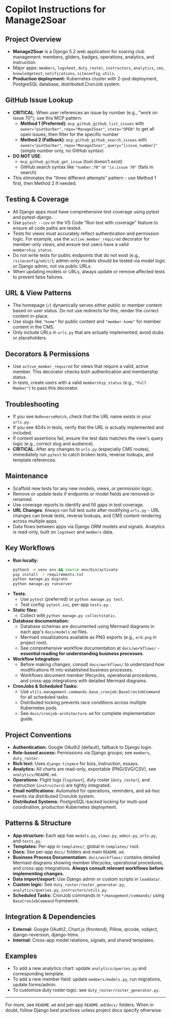 # Copilot Instructions for Manage2Soar

## Project Overview
- **Manage2Soar** is a Django 5.2 web application for soaring club management: members, gliders, badges, operations, analytics, and instruction.
- Major apps: `members`, `logsheet`, `duty_roster`, `instructors`, `analytics`, `cms`, `knowledgetest`, `notifications`, `siteconfig`, `utils`.
- **Production deployment:** Kubernetes cluster with 2-pod deployment, PostgreSQL database, distributed CronJob system.

## GitHub Issue Lookup
- **CRITICAL**: When user references an issue by number (e.g., "work on issue 70"), use this MCP pattern:
  - **Method 1 (Preferred)**: `mcp_github_github_list_issues` with `owner="pietbarber"`, `repo="Manage2Soar"`, `state="OPEN"` to get all open issues, then filter for the specific number
  - **Method 2 (Fallback)**: `mcp_github_github_search_issues` with `owner="pietbarber"`, `repo="Manage2Soar"`, `query="[issue_number]"` (simple number only, no GitHub syntax)
- **DO NOT USE**: 
  - `mcp_github_github_get_issue` (tool doesn't exist)
  - GitHub search syntax like `"number:70"` or `"is:issue 70"` (fails in search)
- This eliminates the "three different attempts" pattern - use Method 1 first, then Method 2 if needed.
## Testing & Coverage
- All Django apps must have comprehensive test coverage using pytest and pytest-django.
- Use `pytest --cov` or the VS Code "Run test with coverage" feature to ensure all code paths are tested.
- Tests for views must accurately reflect authentication and permission logic. For example, use the `active_member_required` decorator for member-only views, and ensure test users have a valid `membership_status`.
- Do not write tests for public endpoints that do not exist (e.g., `/siteconfig/edit/`); admin-only models should be tested via model logic or Django admin, not via public URLs.
- When updating models or URLs, always update or remove affected tests to prevent false failures.

## URL & View Patterns
- The homepage (`/`) dynamically serves either public or member content based on user status. Do not use redirects for this; render the correct content in-place.
- Use slugs like `"home"` for public content and `"member-home"` for member content in the CMS.
- Only include URLs in `urls.py` that are actually implemented; avoid stubs or placeholders.

## Decorators & Permissions
- Use `active_member_required` for views that require a valid, active member. This decorator checks both authentication and membership status.
- In tests, create users with a valid `membership_status` (e.g., `"Full Member"`) to pass this decorator.

## Troubleshooting
- If you see `NoReverseMatch`, check that the URL name exists in your `urls.py`.
- If you see 404s in tests, verify that the URL is actually implemented and included.
- If content assertions fail, ensure the test data matches the view's query logic (e.g., correct slug and audience).
- **CRITICAL**: After any changes to `urls.py` (especially CMS routes), immediately run `pytest` to catch broken tests, reverse lookups, and template references.

## Maintenance
- Scaffold new tests for any new models, views, or permission logic.
- Remove or update tests if endpoints or model fields are removed or renamed.
- Use coverage reports to identify and fill gaps in test coverage.
- **URL Changes**: Always run full test suite after modifying `urls.py` - URL changes can break tests, reverse lookups, and CMS content rendering across multiple apps.
- Data flows between apps via Django ORM models and signals. Analytics is read-only, built on `logsheet` and `members` data.

## Key Workflows
- **Run locally:**
  ```bash
  python3 -m venv env && source env/bin/activate
  pip install -r requirements.txt
  python manage.py migrate
  python manage.py runserver
  ```
- **Tests:**
  - Use `pytest` (preferred) or `python manage.py test`.
  - Test config: `pytest.ini`, per-app `tests.py`.
- **Static files:**
  - Collect with `python manage.py collectstatic`.
- **Database documentation:**
  - Database schemas are documented using Mermaid diagrams in each app's `docs/models.md` files.
  - Mermaid visualizations available as PNG exports (e.g., `erd.png` in project root).
  - See comprehensive workflow documentation at `docs/workflows/` - **essential reading for understanding business processes**.
- **Workflow Integration:**
  - Before making changes, consult `docs/workflows/` to understand how modifications fit into established business processes.
  - Workflows document member lifecycles, operational procedures, and cross-app integrations with detailed Mermaid diagrams.
- **CronJobs & Scheduled Tasks:**
  - Use `utils.management.commands.base_cronjob.BaseCronJobCommand` for all scheduled tasks.
  - Distributed locking prevents race conditions across multiple Kubernetes pods.
  - See `docs/cronjob-architecture.md` for complete implementation guide.

## Project Conventions
- **Authentication:** Google OAuth2 (default), fallback to Django login.
- **Role-based access:** Permissions via Django groups; see `members`, `duty_roster`.
- **Rich text:** Uses `django-tinymce` for bios, instruction, essays.
- **Analytics:** All charts are read-only, exportable (PNG/SVG/CSV), see `analytics/README.md`.
- **Operations:** Flight logs (`logsheet`), duty roster (`duty_roster`), and instruction (`instructors`) are tightly integrated.
- **Email notifications:** Automated for operations, reminders, and ad-hoc events via distributed CronJob system.
- **Distributed Systems:** PostgreSQL-backed locking for multi-pod coordination, production Kubernetes deployment.

## Patterns & Structure
- **App structure:** Each app has `models.py`, `views.py`, `admin.py`, `urls.py`, and `tests.py`.
- **Templates:** Per-app in `templates/`; global in `templates/` root.
- **Docs:** See per-app `docs/` folders and main `README.md`.
- **Business Process Documentation:** `docs/workflows/` contains detailed Mermaid diagrams showing member lifecycles, operational procedures, and cross-app integrations. **Always consult relevant workflows before implementing changes.**
- **Data import/export:** Use Django admin or custom scripts in `loaddata/`.
- **Custom logic:** See `duty_roster/roster_generator.py`, `analytics/queries.py`, `instructors/utils.py`.
- **Scheduled Tasks:** CronJob commands in `*/management/commands/` using `BaseCronJobCommand` framework.

## Integration & Dependencies
- **External:** Google OAuth2, Chart.js (frontend), Pillow, qrcode, vobject, django-reversion, django-htmx.
- **Internal:** Cross-app model relations, signals, and shared templates.

## Examples
- To add a new analytics chart: update `analytics/queries.py` and corresponding template.
- To add a new member field: update `members/models.py`, run migrations, update forms/admin.
- To customize duty roster logic: see `duty_roster/roster_generator.py`.

---
For more, see `README.md` and per-app `README.md`/`docs/` folders. When in doubt, follow Django best practices unless project docs specify otherwise.
